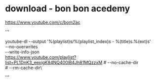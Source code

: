 
# download - bon bon acedemy


https://www.youtube.com/c/bom2ac

'''

youtube-dl --output '%(playlist)s/%(playlist_index)s - %(title)s.%(ext)s' \
	--no-overwrites\
	--write-info-json\
	https://www.youtube.com/playlist?list=PL1DnK3_eexigK84NQ400lB4Jh81MQzzxM
	# --no-cache-dir\
	# --rm-cache-dir\

'''
